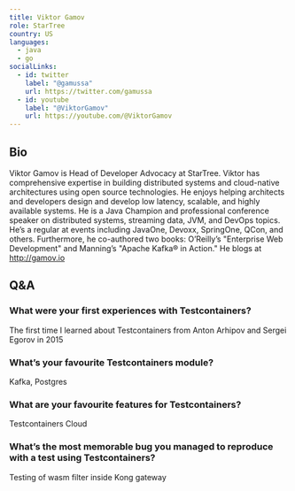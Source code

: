 ```yaml
---
title: Viktor Gamov
role: StarTree
country: US
languages:
  - java
  - go
socialLinks:
  - id: twitter
    label: "@gamussa"
    url: https://twitter.com/gamussa
  - id: youtube
    label: "@ViktorGamov"
    url: https://youtube.com/@ViktorGamov
---
```

## Bio
Viktor Gamov is Head of Developer Advocacy at StarTree. Viktor has comprehensive expertise in building distributed systems and cloud-native architectures using open source technologies. He enjoys helping architects and developers design and develop low latency, scalable, and highly available systems. He is a Java Champion and professional conference speaker on distributed systems, streaming data, JVM, and DevOps topics. He’s a regular at events including JavaOne, Devoxx, SpringOne, QCon, and others. Furthermore, he co-authored two books: O’Reilly’s "Enterprise Web Development" and Manning’s "Apache Kafka® in Action." He blogs at http://gamov.io

## Q&A
### What were your first experiences with Testcontainers?
The first time I learned about Testcontainers from Anton Arhipov and Sergei Egorov in 2015

### What’s your favourite Testcontainers module?
Kafka, Postgres

### What are your favourite features for Testcontainers?
Testcontainers Cloud

### What’s the most memorable bug you managed to reproduce with a test using Testcontainers?
Testing of wasm filter inside Kong gateway